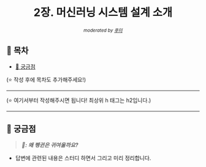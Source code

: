 <div align="center">
    <h1>2장. 머신러닝 시스템 설계 소개</h1>
    <small><i>moderated by <a href="https://github.com/opijae">후미</a></i></small>
</div>

## 📝 목차

- [🤔 궁금점](#-궁금점)

(⭐️ 작성 후에 목차도 추가해주세요!)

---

(⭐️ 여기서부터 작성해주시면 됩니다! 최상위 h 태그는 h2입니다.)

---

## 🤔 궁금점

> <strong><i>🐧: 왜 펭귄은 귀여울까요?</i></strong>

- 답변에 관련된 내용은 스터디 하면서 그리고 미리 정리합니다.
